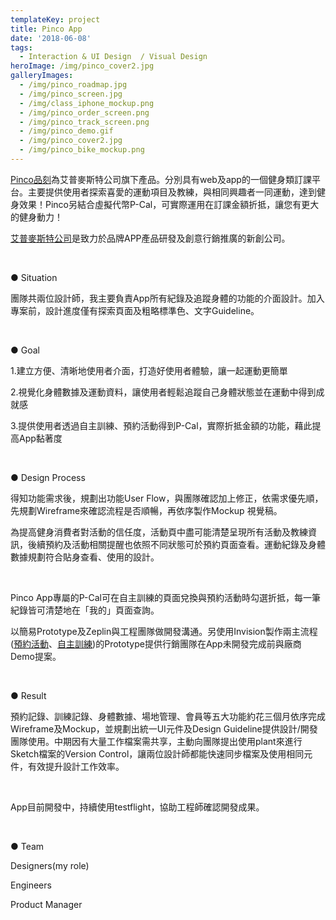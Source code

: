 ```yaml
---
templateKey: project
title: Pinco App
date: '2018-06-08'
tags:
  - Interaction & UI Design  / Visual Design
heroImage: /img/pinco_cover2.jpg
galleryImages:
  - /img/pinco_roadmap.jpg
  - /img/pinco_screen.jpg
  - /img/class_iphone_mockup.png
  - /img/pinco_order_screen.png
  - /img/pinco_track_screen.png
  - /img/pinco_demo.gif
  - /img/pinco_cover2.jpg
  - /img/pinco_bike_mockup.png
---
```

[Pinco品刻](https://www.pinco.fit/)為艾普麥斯特公司旗下產品。分別具有web及app的一個健身類訂課平台。主要提供使用者探索喜愛的運動項目及教練，與相同興趣者一同運動，達到健身效果！Pinco另結合虛擬代幣P-Cal，可實際運用在訂課金額折抵，讓您有更大的健身動力！

[艾普麥斯特公司](https://www.appmaster.cc/)是致力於品牌APP產品研發及創意行銷推廣的新創公司。

<br/>

● Situation

團隊共兩位設計師，我主要負責App所有紀錄及追蹤身體的功能的介面設計。加入專案前，設計進度僅有探索頁面及粗略標準色、文字Guideline。

<br/>

● Goal

1.建立方便、清晰地使用者介面，打造好使用者體驗，讓一起運動更簡單

2.視覺化身體數據及運動資料，讓使用者輕鬆追蹤自己身體狀態並在運動中得到成就感

3.提供使用者透過自主訓練、預約活動得到P-Cal，實際折抵金額的功能，藉此提高App黏著度

<br/>

● Design Process

得知功能需求後，規劃出功能User Flow，與團隊確認加上修正，依需求優先順，先規劃Wireframe來確認流程是否順暢，再依序製作Mockup 視覺稿。

為提高健身消費者對活動的信任度，活動頁中盡可能清楚呈現所有活動及教練資訊，後續預約及活動相關提醒也依照不同狀態可於預約頁面查看。運動紀錄及身體數據規劃符合貼身查看、使用的設計。

<br/>

Pinco App專屬的P-Cal可在自主訓練的頁面兌換與預約活動時勾選折抵，每一筆紀錄皆可清楚地在「我的」頁面查詢。

以簡易Prototype及Zeplin與工程團隊做開發溝通。另使用Invision製作兩主流程([預約活動](https://invis.io/W2H7KHWPGT4)、[自主訓練](https://invis.io/D8HDFY69VXE#/292572899))的Prototype提供行銷團隊在App未開發完成前與廠商Demo提案。

<br/>

● Result

預約記錄、訓練記錄、身體數據、場地管理、會員等五大功能約花三個月依序完成Wireframe及Mockup，並規劃出統一UI元件及Design Guideline提供設計/開發團隊使用。中期因有大量工作檔案需共享，主動向團隊提出使用plant來進行Sketch檔案的Version Control，讓兩位設計師都能快速同步檔案及使用相同元件，有效提升設計工作效率。

<br/>

App目前開發中，持續使用testflight，協助工程師確認開發成果。

<br/>

● Team

Designers(my role)

Engineers

Product Manager
